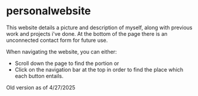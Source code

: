 # personalwebsite

This website details a picture and description of myself, along with previous work and projects i've done. At the bottom of the page
there is an unconnected contact form for future use.

When navigating the website, you can either:

- Scroll down the page to find the portion
  or
- Click on the navigation bar at the top in order to find the place which each button entails.

Old version as of 4/27/2025
